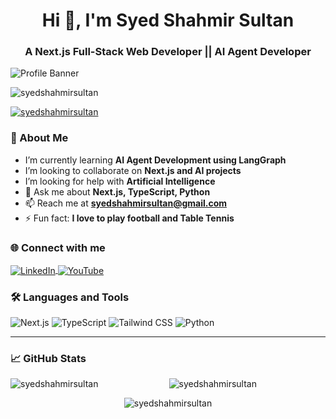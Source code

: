 <h1 align="center">Hi 👋, I'm Syed Shahmir Sultan</h1>
<h3 align="center">A Next.js Full-Stack Web Developer || AI Agent Developer</h3>

![Profile Banner](https://path-to-your-banner-image.jpg) <!-- Replace this with the actual image URL -->

<p align="left"> 
  <img src="https://komarev.com/ghpvc/?username=syedshahmirsultan&label=Profile%20views&color=0e75b6&style=flat" alt="syedshahmirsultan" /> 
</p>

<p align="left"> 
  <a href="https://github.com/ryo-ma/github-profile-trophy">
    <img src="https://github-profile-trophy.vercel.app/?username=syedshahmirsultan&theme=onedark" alt="syedshahmirsultan" />
  </a> 
</p>

### 🌱 About Me
- I’m currently learning **AI Agent Development using LangGraph**
- I’m looking to collaborate on **Next.js and AI projects**
- I’m looking for help with **Artificial Intelligence**
- 💬 Ask me about **Next.js, TypeScript, Python**
- 📫 Reach me at **syedshahmirsultan@gmail.com**
- ⚡ Fun fact: **I love to play football and Table Tennis**

### 🌐 Connect with me
<p align="left">
  <a href="https://www.linkedin.com/in/syedshahmirsultan/" target="blank">
    <img align="center" src="https://img.shields.io/badge/LinkedIn-0A66C2?style=for-the-badge&logo=linkedin&logoColor=white" alt="LinkedIn" />
  </a>
  <a href="https://www.youtube.com/@syedshahmirsultan2949" target="blank">
    <img align="center" src="https://img.shields.io/badge/YouTube-FF0000?style=for-the-badge&logo=youtube&logoColor=white" alt="YouTube" />
  </a>
</p>

### 🛠️ Languages and Tools
<p align="left"> 
  <img src="https://img.shields.io/badge/Next.js-000000?style=for-the-badge&logo=nextdotjs&logoColor=white" alt="Next.js" /> 
  <img src="https://img.shields.io/badge/TypeScript-007ACC?style=for-the-badge&logo=typescript&logoColor=white" alt="TypeScript" />
  <img src="https://img.shields.io/badge/TailwindCSS-06B6D4?style=for-the-badge&logo=tailwindcss&logoColor=white" alt="Tailwind CSS" />
  <img src="https://img.shields.io/badge/Python-3776AB?style=for-the-badge&logo=python&logoColor=white" alt="Python" />
  <!-- Add more icons as needed -->
</p>

---

### 📈 GitHub Stats
<p align="left">
  <img align="left" src="https://github-readme-stats.vercel.app/api/top-langs/?username=syedshahmirsultan&show_icons=true&locale=en&layout=compact" alt="syedshahmirsultan" />
</p>

<p align="center">
  <img align="center" src="https://github-readme-stats.vercel.app/api?username=syedshahmirsultan&show_icons=true&locale=en" alt="syedshahmirsultan" />
</p>

<p align="center">
  <img align="center" src="https://github-readme-streak-stats.herokuapp.com/?user=syedshahmirsultan&" alt="syedshahmirsultan" />
</p>


